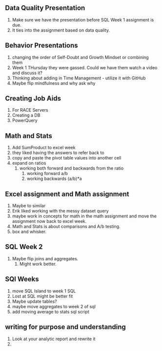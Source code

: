 ## Data Quality Presentation

1. Make sure we have the presentation before SQL Week 1 assignment is due.
  1. It ties into the assignment based on data quality.

## Behavior Presentations

1. changing the order of Self-Doubt and Growth Mindset or combining them
2. Week 1 THursday they were gassed.  Could we have them watch a video and discuss it?
3. Thinking about adding in Time Management - utilize it with GitHub
4. Maybe flip mindfulness and why ask why

## Creating Job Aids

1.  For RACE Servers
2.  Creating a DB
3.  PowerQuery


## Math and Stats

1. Add SumProduct to excel week
2. they liked having the answers to refer back to
3. copy and paste the pivot table values into another cell
4. expand on ratios
   1. working both forward and backwards from the ratio
      1. working forward a/b
      2. working backwards (a/b)*a


## Excel assignment and Math assignment
1.  Maybe to similar
2.  Erik liked working with the messy dataset query
3.  maybe work in concepts for math in the math assignment and move the assignment now back to excel week.
4. Math and Stats is about comparisons and A/b testing.
5. box and whisker.
## SQL Week 2
1.  Maybe flip joins and aggregates.
    1.  Might work better.


## SQl Weeks
1.  move SQL Island to week 1 SQL
2.  Lost at SQL might be better fit
3.  Maybe update tables?
4.  maybe move aggregates to week 2 of sql
5.  add moving average to stats sql script


## writing for purpose and understanding
1.  Look at your analytic report and rewrite it
2.  